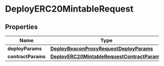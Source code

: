 

# DeployERC20MintableRequest


## Properties

| Name | Type | Description | Notes |
|------------ | ------------- | ------------- | -------------|
|**deployParams** | [**DeployBeaconProxyRequestDeployParams**](DeployBeaconProxyRequestDeployParams.md) |  |  |
|**contractParams** | [**DeployERC20MintableRequestContractParams**](DeployERC20MintableRequestContractParams.md) |  |  |



